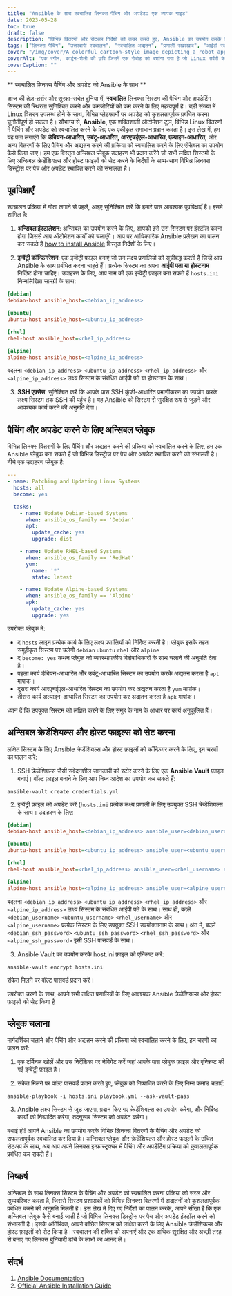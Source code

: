 ```yaml
---
title: "Ansible के साथ स्वचालित लिनक्स पैचिंग और अपडेट: एक व्यापक गाइड"
date: 2023-05-28
toc: true
draft: false
description: "विभिन्न वितरणों और सेटअप निर्देशों को कवर करते हुए, Ansible का उपयोग करके लिनक्स पैचिंग और अपडेट को स्वचालित करना सीखें।"
tags: ["लिनक्स पैचिंग", "उत्तरदायी स्वचालन", "स्वचालित अद्यतन", "प्रणाली रखरखाव", "आईटी स्वचालन", "पैच प्रबंधन", "लिनक्स सुरक्षा", "डेबियन", "उबंटू", "आरएचईएल", "अल्पाइन", "प्रणाली की स्थिरता", "भेद्यता शमन", "सूचना प्रौद्योगिकी की आधारभूत संरचना", "स्वचालन उपकरण", "अन्सिबल प्लेबुक", "मेजबान विन्यास", "सॉफ्टवेयर अपडेट", "सुरक्षा अनुपालन", "आईटी संचालन", "लिनक्स अद्यतन", "उबंटू", "डेबियन", "Centos", "आरएचईएल", "ऑफ़लाइन अद्यतन", "स्थानीय भंडार", "कैश", "सर्वर सेटअप", "क्लाइंट सेटअप", "apt-दर्पण", "demirror", "createrepo", "apt-cacher-एनजी", "यम-क्रोन", "लिनक्स सिस्टम अपडेट", "ऑफ़लाइन पैकेज अद्यतन", "ऑफ़लाइन सॉफ़्टवेयर अद्यतन", "स्थानीय पैकेज भंडार", "स्थानीय पैकेज कैश", "ऑफ़लाइन लिनक्स अद्यतन", "ऑफ़लाइन अद्यतनों को संभालना", "ऑफ़लाइन अद्यतन तरीके", "ऑफ़लाइन सिस्टम रखरखाव", "लिनक्स सर्वर अपडेट", "लिनक्स क्लाइंट अपडेट", "ऑफ़लाइन सॉफ्टवेयर प्रबंधन", "ऑफ़लाइन पैकेज प्रबंधन", "अद्यतन रणनीतियों", "लिनक्स सुरक्षा अद्यतन"]
cover: "/img/cover/A_colorful_cartoon-style_image_depicting_a_robot_applying_patches.png"
coverAlt: "एक रंगीन, कार्टून-शैली की छवि जिसमें एक रोबोट को दर्शाया गया है जो Linux सर्वरों के समूह में पैच लगा रहा है।"
coverCaption: ""
---
```


** स्वचालित लिनक्स पैचिंग और अपडेट को Ansible के साथ **

आज की तेज़-तर्रार और सुरक्षा-सचेत दुनिया में, **स्वचालित** लिनक्स सिस्टम की पैचिंग और अपडेटिंग सिस्टम की स्थिरता सुनिश्चित करने और कमजोरियों को कम करने के लिए महत्वपूर्ण है। बड़ी संख्या में Linux वितरण उपलब्ध होने के साथ, विभिन्न प्लेटफार्मों पर अपडेट को कुशलतापूर्वक प्रबंधित करना चुनौतीपूर्ण हो सकता है। सौभाग्य से, **Ansible**, एक शक्तिशाली ऑटोमेशन टूल, विभिन्न Linux वितरणों में पैचिंग और अपडेट को स्वचालित करने के लिए एक एकीकृत समाधान प्रदान करता है। इस लेख में, हम यह पता लगाएंगे कि **डेबियन-आधारित, उबंटू-आधारित, आरएचईएल-आधारित, एल्पाइन-आधारित**, और अन्य वितरणों के लिए पैचिंग और अद्यतन करने की प्रक्रिया को स्वचालित करने के लिए एंसिबल का उपयोग कैसे किया जाए। हम एक विस्तृत अन्सिबल प्लेबुक उदाहरण भी प्रदान करेंगे जो सभी लक्षित सिस्टमों के लिए अन्सिबल क्रेडेंशियल्स और होस्ट फ़ाइलों को सेट करने के निर्देशों के साथ-साथ विभिन्न लिनक्स डिस्ट्रोस पर पैच और अपडेट स्थापित करने को संभालता है।

## पूर्वापेक्षाएँ

स्वचालन प्रक्रिया में गोता लगाने से पहले, आइए सुनिश्चित करें कि हमारे पास आवश्यक पूर्वापेक्षाएँ हैं। इसमे शामिल है:

1. **अन्सिबल इंस्टालेशन**: अन्सिबल का उपयोग करने के लिए, आपको इसे उस सिस्टम पर इंस्टॉल करना होगा जिससे आप ऑटोमेशन कार्यों को चलाएंगे। आप पर आधिकारिक Ansible प्रलेखन का पालन कर सकते हैं [how to install Ansible](https://docs.ansible.com/ansible/latest/installation_guide/index.html) विस्तृत निर्देशों के लिए।

2. **इन्वेंट्री कॉन्फिगरेशन**: एक इन्वेंट्री फाइल बनाएं जो उन लक्ष्य प्रणालियों को सूचीबद्ध करती है जिन्हें आप Ansible के साथ प्रबंधित करना चाहते हैं। प्रत्येक सिस्टम का अपना **आईपी पता या होस्टनाम** निर्दिष्ट होना चाहिए। उदाहरण के लिए, आप नाम की एक इन्वेंट्री फ़ाइल बना सकते हैं `hosts.ini` निम्नलिखित सामग्री के साथ:

```ini
[debian]
debian-host ansible_host=<debian_ip_address>

[ubuntu]
ubuntu-host ansible_host=<ubuntu_ip_address>

[rhel]
rhel-host ansible_host=<rhel_ip_address>

[alpine]
alpine-host ansible_host=<alpine_ip_address>
```

बदलना `<debian_ip_address>` `<ubuntu_ip_address>` `<rhel_ip_address>` और `<alpine_ip_address>` लक्ष्य सिस्टम के संबंधित आईपी पते या होस्टनाम के साथ।

3. **SSH एक्सेस**: सुनिश्चित करें कि आपके पास SSH कुंजी-आधारित प्रमाणीकरण का उपयोग करके लक्ष्य सिस्टम तक SSH की पहुंच है। यह Ansible को सिस्टम से सुरक्षित रूप से जुड़ने और आवश्यक कार्य करने की अनुमति देगा।

## पैचिंग और अपडेट करने के लिए अन्सिबल प्लेबुक

विभिन्न लिनक्स वितरणों के लिए पैचिंग और अद्यतन करने की प्रक्रिया को स्वचालित करने के लिए, हम एक Ansible प्लेबुक बना सकते हैं जो विभिन्न डिस्ट्रोज़ पर पैच और अपडेट स्थापित करने को संभालती है। नीचे एक उदाहरण प्लेबुक है:

```yaml
---
- name: Patching and Updating Linux Systems
  hosts: all
  become: yes

  tasks:
    - name: Update Debian-based Systems
      when: ansible_os_family == 'Debian'
      apt:
        update_cache: yes
        upgrade: dist

    - name: Update RHEL-based Systems
      when: ansible_os_family == 'RedHat'
      yum:
        name: '*'
        state: latest

    - name: Update Alpine-based Systems
      when: ansible_os_family == 'Alpine'
      apk:
        update_cache: yes
        upgrade: yes
```

उपरोक्त प्लेबुक में:

- द `hosts` लाइन प्रत्येक कार्य के लिए लक्ष्य प्रणालियों को निर्दिष्ट करती है। प्लेबुक इसके तहत समूहीकृत सिस्टम पर चलेगी `debian` `ubuntu` `rhel` और `alpine`
- द `become: yes` कथन प्लेबुक को व्यवस्थापकीय विशेषाधिकारों के साथ चलाने की अनुमति देता है।
- पहला कार्य डेबियन-आधारित और उबंटू-आधारित सिस्टम का उपयोग करके अद्यतन करता है `apt` मापांक।
- दूसरा कार्य आरएचईएल-आधारित सिस्टम का उपयोग कर अद्यतन करता है `yum` मापांक।
- तीसरा कार्य अल्पाइन-आधारित सिस्टम का उपयोग कर अद्यतन करता है `apk` मापांक।

ध्यान दें कि उपयुक्त सिस्टम को लक्षित करने के लिए समूह के नाम के आधार पर कार्य अनुकूलित हैं।

## अन्सिबल क्रेडेंशियल्स और होस्ट फाइल्स को सेट करना

लक्षित सिस्टम के लिए Ansible क्रेडेंशियल्स और होस्ट फ़ाइलों को कॉन्फ़िगर करने के लिए, इन चरणों का पालन करें:

1. SSH क्रेडेंशियल्स जैसी संवेदनशील जानकारी को स्टोर करने के लिए एक **Ansible Vault** फ़ाइल बनाएं। वॉल्ट फ़ाइल बनाने के लिए आप निम्न आदेश का उपयोग कर सकते हैं:
```shell
ansible-vault create credentials.yml
```
2. इन्वेंट्री फ़ाइल को अपडेट करें (`hosts.ini` प्रत्येक लक्ष्य प्रणाली के लिए उपयुक्त SSH क्रेडेंशियल्स के साथ। उदाहरण के लिए:
```ini
[debian]
debian-host ansible_host=<debian_ip_address> ansible_user=<debian_username> ansible_ssh_pass=<debian_ssh_password>

[ubuntu]
ubuntu-host ansible_host=<ubuntu_ip_address> ansible_user=<ubuntu_username> ansible_ssh_pass=<ubuntu_ssh_password>

[rhel]
rhel-host ansible_host=<rhel_ip_address> ansible_user=<rhel_username> ansible_ssh_pass=<rhel_ssh_password>

[alpine]
alpine-host ansible_host=<alpine_ip_address> ansible_user=<alpine_username> ansible_ssh_pass=<alpine_ssh_password>
```

बदलना `<debian_ip_address>` `<ubuntu_ip_address>` `<rhel_ip_address>` और `<alpine_ip_address>` लक्ष्य सिस्टम के संबंधित आईपी पते के साथ। साथ ही, बदलें `<debian_username>` `<ubuntu_username>` `<rhel_username>` और `<alpine_username>` प्रत्येक सिस्टम के लिए उपयुक्त SSH उपयोक्तानाम के साथ। अंत में, बदलें `<debian_ssh_password>` `<ubuntu_ssh_password>` `<rhel_ssh_password>` और `<alpine_ssh_password>` इसी SSH पासवर्ड के साथ।

3. Ansible Vault का उपयोग करके host.ini फ़ाइल को एन्क्रिप्ट करें:
   
```shell
ansible-vault encrypt hosts.ini
```

संकेत मिलने पर वॉल्ट पासवर्ड प्रदान करें।

उपरोक्त चरणों के साथ, आपने सभी लक्षित प्रणालियों के लिए आवश्यक Ansible क्रेडेंशियल्स और होस्ट फ़ाइलों को सेट किया है

## प्लेबुक चलाना
मार्गदर्शिका चलाने और पैचिंग और अद्यतन करने की प्रक्रिया को स्वचालित करने के लिए, इन चरणों का पालन करें:

1. एक टर्मिनल खोलें और उस निर्देशिका पर नेविगेट करें जहां आपके पास प्लेबुक फ़ाइल और एन्क्रिप्ट की गई इन्वेंट्री फ़ाइल है।

2. संकेत मिलने पर वॉल्ट पासवर्ड प्रदान करते हुए, प्लेबुक को निष्पादित करने के लिए निम्न कमांड चलाएँ:

```shell
ansible-playbook -i hosts.ini playbook.yml --ask-vault-pass
```

3. Ansible लक्ष्य सिस्टम से जुड़ जाएगा, प्रदान किए गए क्रेडेंशियल्स का उपयोग करेगा, और निर्दिष्ट कार्यों को निष्पादित करेगा, तदनुसार सिस्टम को अपडेट करेगा।

बधाई हो! आपने Ansible का उपयोग करके विभिन्न लिनक्स वितरणों के पैचिंग और अपडेट को सफलतापूर्वक स्वचालित कर दिया है। अन्सिबल प्लेबुक और क्रेडेंशियल्स और होस्ट फ़ाइलों के उचित सेटअप के साथ, अब आप अपने लिनक्स इन्फ्रास्ट्रक्चर में पैचिंग और अपडेटिंग प्रक्रिया को कुशलतापूर्वक प्रबंधित कर सकते हैं।

## निष्कर्ष

अन्सिबल के साथ लिनक्स सिस्टम के पैचिंग और अपडेट को स्वचालित करना प्रक्रिया को सरल और सुव्यवस्थित करता है, जिससे सिस्टम प्रशासकों को विभिन्न लिनक्स वितरणों में अद्यतनों को कुशलतापूर्वक प्रबंधित करने की अनुमति मिलती है। इस लेख में दिए गए निर्देशों का पालन करके, आपने सीखा है कि एक अन्सिबल प्लेबुक कैसे बनाई जाती है जो विभिन्न लिनक्स डिस्ट्रोस पर पैच और अपडेट इंस्टॉल करने को संभालती है। इसके अतिरिक्त, आपने वांछित सिस्टम को लक्षित करने के लिए Ansible क्रेडेंशियल्स और होस्ट फ़ाइलों को सेट किया है। स्वचालन की शक्ति को अपनाएं और एक अधिक सुरक्षित और अच्छी तरह से बनाए गए लिनक्स बुनियादी ढांचे के लाभों का आनंद लें।

## संदर्भ

1. [Ansible Documentation](https://docs.ansible.com/)
2. [Official Ansible Installation Guide](https://docs.ansible.com/ansible/latest/installation_guide/index.html)
